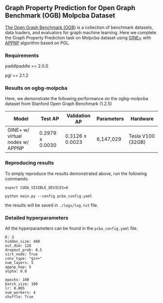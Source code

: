 ## Graph Property Prediction for Open Graph Benchmark (OGB) Molpcba Dataset

[The Open Graph Benchmark (OGB)](https://ogb.stanford.edu/) is a collection of benchmark datasets, data loaders, and evaluators for graph machine learning. Here we complete the Graph Property Prediction task on Molpcba dataset using [GINE+](https://arxiv.org/pdf/2011.15069.pdf) with [APPNP](https://arxiv.org/abs/1810.05997.pdf) algorithm based on PGL.


### Requirements

paddlpaddle == 2.0.0

pgl == 2.1.2



### Results on ogbg-molpcba
Here, we demonstrate the following performance on the ogbg-molpcba dataset from Stanford Open Graph Benchmark (1.2.5)

| Model              |Test AP    |Validation AP  | Parameters    | Hardware |
| ------------------ |--------------   | --------------- | -------------- |----------|
| GINE+ w/ virtual nodes w/ APPNP     | 0.2979 ± 0.0030 | 0.3126 ± 0.0023 | 6,147,029  | Tesla V100 (32GB) |


### Reproducing results
To simply reproduce the results demonstrated above, run the following commands: 

```
export CUDA_VISIBLE_DEVICES=0

python main.py --config pcba_config.yaml
```
the results will be saved in `./logs/log.txt` file.


### Detailed hyperparameters
All the hyperparameters can be found in the `pcba_config.yaml` file. 

```
K: 3
hidden_size: 400
out_dim: 128
dropout_prob: 0.5
virt_node: True
conv_type: "gin+"
num_layers: 5
appnp_hop: 5
alpha: 0.8 

epochs: 100
batch_size: 100
lr: 0.005
num_workers: 4
shuffle: True
```

   
